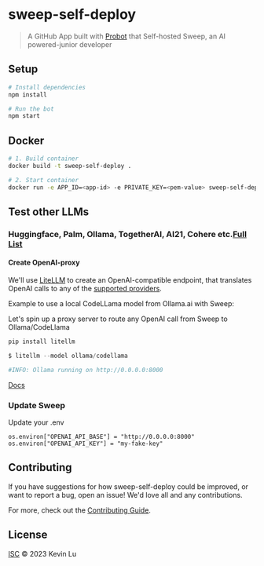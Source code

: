 # sweep-self-deploy

> A GitHub App built with [Probot](https://github.com/probot/probot) that Self-hosted Sweep, an AI powered-junior developer

## Setup

```sh
# Install dependencies
npm install

# Run the bot
npm start
```

## Docker

```sh
# 1. Build container
docker build -t sweep-self-deploy .

# 2. Start container
docker run -e APP_ID=<app-id> -e PRIVATE_KEY=<pem-value> sweep-self-deploy
```

## Test other LLMs

### Huggingface, Palm, Ollama, TogetherAI, AI21, Cohere etc.[Full List](https://docs.litellm.ai/docs/providers)

#### Create OpenAI-proxy
We'll use [LiteLLM](https://docs.litellm.ai/docs/) to create an OpenAI-compatible endpoint, that translates OpenAI calls to any of the [supported providers](https://docs.litellm.ai/docs/providers).

Example to use a local CodeLLama model from Ollama.ai with Sweep: 

Let's spin up a proxy server to route any OpenAI call from Sweep to Ollama/CodeLlama
```python
pip install litellm
```
```python
$ litellm --model ollama/codellama

#INFO: Ollama running on http://0.0.0.0:8000
```

[Docs](https://docs.litellm.ai/docs/proxy_server)

### Update Sweep

Update your .env 

```shell
os.environ["OPENAI_API_BASE"] = "http://0.0.0.0:8000"
os.environ["OPENAI_API_KEY"] = "my-fake-key"
```


## Contributing

If you have suggestions for how sweep-self-deploy could be improved, or want to report a bug, open an issue! We'd love all and any contributions.

For more, check out the [Contributing Guide](CONTRIBUTING.md).

## License

[ISC](LICENSE) © 2023 Kevin Lu
